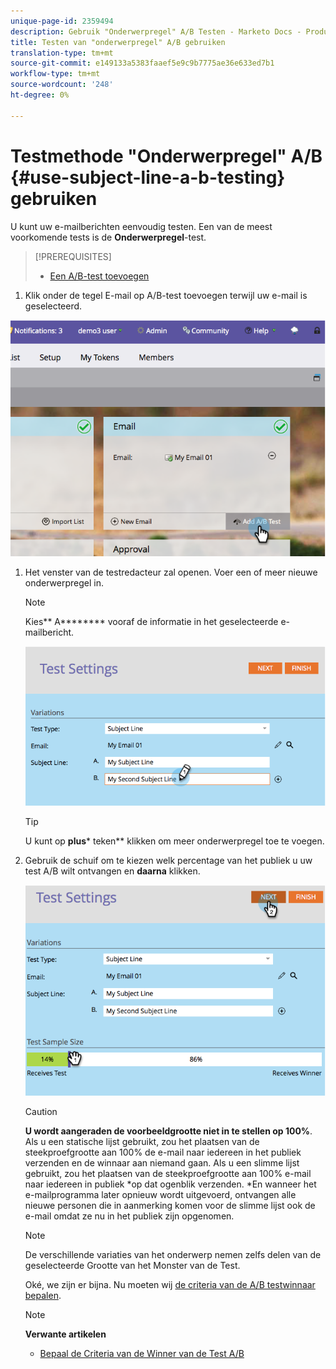 ```yaml
---
unique-page-id: 2359494
description: Gebruik "Onderwerpregel" A/B Testen - Marketo Docs - Productdocumentatie
title: Testen van "onderwerpregel" A/B gebruiken
translation-type: tm+mt
source-git-commit: e149133a5383faaef5e9c9b7775ae36e633ed7b1
workflow-type: tm+mt
source-wordcount: '248'
ht-degree: 0%

---
```



# Testmethode &quot;Onderwerpregel&quot; A/B {#use-subject-line-a-b-testing} gebruiken

U kunt uw e-mailberichten eenvoudig testen. Een van de meest voorkomende tests is de **Onderwerpregel**-test.

>[!PREREQUISITES]
>
>* [Een A/B-test toevoegen](add-an-a-b-test.md)

>



1. Klik onder de tegel E-mail op A/B-test toevoegen terwijl uw e-mail is geselecteerd.

![](assets/image2014-9-12-15-3a6-3a2.png)

1. Het venster van de testredacteur zal openen. Voer een of meer nieuwe onderwerpregel in.

   >[!NOTE]
   >
   >Kies** A******** vooraf de informatie in het geselecteerde e-mailbericht.

   ![](assets/image2014-9-12-15-3a9-3a14.png)

   >[!TIP]
   >
   >U kunt op **plus*** teken** klikken om meer onderwerpregel toe te voegen.

1. Gebruik de schuif om te kiezen welk percentage van het publiek u uw test A/B wilt ontvangen en **daarna** klikken.

   ![](assets/image2014-9-12-15-3a10-3a4.png)

   >[!CAUTION]
   >
   >**U wordt aangeraden de voorbeeldgrootte niet in te stellen op 100%**. Als u een statische lijst gebruikt, zou het plaatsen van de steekproefgrootte aan 100% de e-mail naar iedereen in het publiek verzenden en de winnaar aan niemand gaan. Als u een slimme lijst gebruikt, zou het plaatsen van de steekproefgrootte aan 100% e-mail naar iedereen in publiek *op dat ogenblik verzenden. *En wanneer het e-mailprogramma later opnieuw wordt uitgevoerd, ontvangen alle nieuwe personen die in aanmerking komen voor de slimme lijst ook de e-mail omdat ze nu in het publiek zijn opgenomen.

   >[!NOTE]
   >
   >De verschillende variaties van het onderwerp nemen zelfs delen van de geselecteerde Grootte van het Monster van de Test.

   Oké, we zijn er bijna. Nu moeten wij [de criteria van de A/B testwinnaar bepalen](define-the-a-b-test-winner-criteria.md).

   >[!NOTE]
   >
   >**Verwante artikelen**
   >
   >    
   >    
   >    * [Bepaal de Criteria van de Winner van de Test A/B](define-the-a-b-test-winner-criteria.md)



